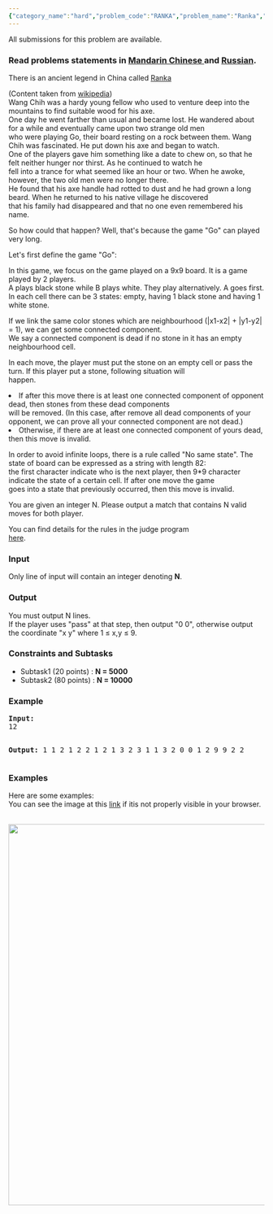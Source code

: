 ```yaml
---
{"category_name":"hard","problem_code":"RANKA","problem_name":"Ranka","languages_supported":{"0":"ADA","1":"ASM","2":"BASH","3":"BF","4":"C","5":"C99 strict","6":"CAML","7":"CLOJ","8":"CLPS","9":"CPP 4.3.2","10":"CPP 4.9.2","11":"CPP14","12":"CS2","13":"D","14":"ERL","15":"FORT","16":"FS","17":"GO","18":"HASK","19":"ICK","20":"ICON","21":"JAVA","22":"JS","23":"LISP clisp","24":"LISP sbcl","25":"LUA","26":"NEM","27":"NICE","28":"NODEJS","29":"PAS fpc","30":"PAS gpc","31":"PERL","32":"PERL6","33":"PHP","34":"PIKE","35":"PRLG","36":"PYPY","37":"PYTH","38":"PYTH 3.4","39":"RUBY","40":"SCALA","41":"SCM chicken","42":"SCM guile","43":"SCM qobi","44":"ST","45":"TCL","46":"TEXT","47":"WSPC"},"max_timelimit":1,"source_sizelimit":50000,"problem_author":"cgy4ever","problem_tester":"shiplu","date_added":"12-12-2014","tags":{"0":"cgy4ever","1":"graph","2":"jan15","3":"medium"},"editorial_url":"http://discuss.codechef.com/problems/RANKA","time":{"view_start_date":1421055000,"submit_start_date":1421055000,"visible_start_date":1421055000,"end_date":1735669800},"layout":"problem"}
---
```

<span class="solution-visible-txt">All submissions for this problem are available.</span><h3> Read problems statements in <a target="_blank" href="http://www.codechef.com/download/translated/JAN15/mandarin/RANKA.pdf">Mandarin Chinese </a> and <a target="_blank" href="http://www.codechef.com/download/translated/JAN15/russian/RANKA.pdf">Russian</a>.</h3>
<p>
There is an ancient legend in China called <a href ="http://en.wikipedia.org/wiki/Ranka_(legend)">Ranka</a></p>
<p>
(Content taken from <a href ="http://en.wikipedia.org/wiki/Ranka_(legend)">wikipedia</a>) <br />
Wang Chih was a hardy young fellow who used to venture deep into the mountains to find suitable wood for his axe.<br />
One day he went farther than usual and became lost. He wandered about for a while and eventually came upon two strange old men<br />
who were playing Go, their board resting on a rock between them. Wang Chih was fascinated. He put down his axe and began to watch.<br />
One of the players gave him something like a date to chew on, so that he felt neither hunger nor thirst. As he continued to watch he<br />
fell into a trance for what seemed like an hour or two. When he awoke, however, the two old men were no longer there.<br />
He found that his axe handle had rotted to dust and he had grown a long beard. When he returned to his native village he discovered<br />
that his family had disappeared and that no one even remembered his name.
</p>
<p>
So how could that happen? Well, that's because the game "Go" can played very long.
</p>
<p>
Let's first define the game "Go":
</p>
<p>
In this game, we focus on the game played on a 9x9 board. It is a game played by 2 players.<br />
A plays black stone while B plays white. They play alternatively. A goes first.<br />
In each cell there can be 3 states: empty, having 1 black stone and having 1 white stone.
</p>
<p>
If we link the same color stones which are neighbourhood (|x1-x2| + |y1-y2| = 1), we can get some connected component.<br />
We say a connected component is dead if no stone in it has an empty neighbourhood cell.</p>
<p>
In each move, the player must put the stone on an empty cell or pass the turn. If this player put a stone, following situation will<br />
happen. </p>
<ol>
</ol>
<li>If after this move there is at least one connected component of opponent dead, then stones from these dead components<br />
will be removed. (In this case, after remove all dead components of your opponent, we can prove all your connected component are not dead.)</li>
<li> Otherwise, if there are at least one connected component of yours dead, then this move is invalid.</li>
<p>
In order to avoid infinite loops, there is a rule called "No same state". The state of board can be expressed as a string with length 82:<br />
the first character indicate who is the next player, then 9*9 character indicate the state of a certain cell. If after one move the game<br />
goes into a state that previously occurred, then this move is invalid.<br />
</p>
<p>
You are given an integer N. Please output a match that contains N valid moves for both player.
</p>
<p>
You can find details for the rules in the judge program<br />
<a href="https://codechef_shared.s3.amazonaws.com/download/RANKA_JUDGE.cpp">here</a>.
</p>
<h3>Input</h3>
<p>Only line of input will contain an integer denoting <b>N</b>.</p>
<h3>Output</h3>
<p>You must output N lines.<br />
If the player uses "pass" at that step, then output "0 0", otherwise output the coordinate "x y" where 1 ≤ x,y ≤ 9.
</p>
<h3>Constraints and Subtasks</h3>
<ul>
<li>Subtask1 (20 points) : <b>N  = 5000</b></li>
<li>Subtask2 (80 points) : <b>N  = 10000</b></li>
</ul>
<h3>Example</h3>
<pre><b>Input:</b>
12

<b>Output:</b>
1 1
2 1
2 2
1 2
1 3
2 3
1 1
3 2
0 0
1 2
9 9
2 2
</pre><h3>Examples</h3>
<p>
Here are some examples: <br />
You can see the image at this <a href="/download/extimages/dff1e253b0a327c9f60f79ec80e10fb1.png">link</a> if itis not properly visible in your browser.<br />
<br /> 
</p>
<p>
<img src="/download/extimages/dff1e253b0a327c9f60f79ec80e10fb1.png"  width="750" />
</p>
